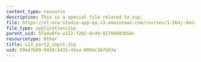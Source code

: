 ```yaml
---
content_type: resource
description: This is a special file related to zip.
file: https://ol-ocw-studio-app-qa.s3.amazonaws.com/courses/1-264j-database-internet-and-systems-integration-technologies-fall-2013/59b47b89943d543545ea60bbc1b7d33a_L14_part2_input.zip
file_type: application/zip
parent_uid: 5fa4a8fe-a152-f202-8c49-92784003b58c
resourcetype: Other
title: L14_part2_input.zip
uid: 59b47b89-943d-5435-45ea-60bbc1b7d33a
---
```

